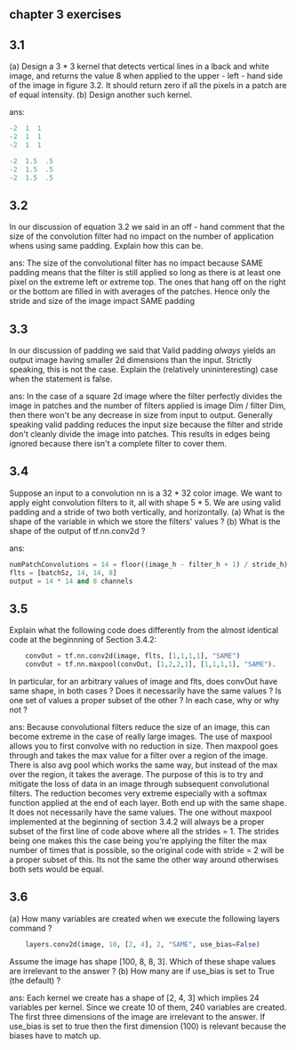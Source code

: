 chapter 3 exercises
-------------------
3.1
---
(a) Design a 3 * 3 kernel that detects vertical lines in a lback and white image, and returns 
the value 8 when applied to the upper - left - hand side of the image in figure 3.2. It should 
return zero if all the pixels in a patch are of equal intensity. (b) Design another such kernel.

ans:
```python
-2  1  1 
-2  1  1 
-2  1  1 

-2  1.5  .5 
-2  1.5  .5 
-2  1.5  .5
```

3.2
---
In our discussion of equation 3.2 we said in an off - hand comment that the size of the convolution
filter had no impact on the number of application whens using same padding. Explain how this 
can be.

ans: The size of the convolutional filter has no impact because SAME padding means that
     the filter is still applied so long as there is at least one pixel on the extreme left or 
     extreme top. The ones that hang off on the right or the bottom are filled in with averages
     of the patches. Hence only the stride and size of the image impact  SAME padding
     
     
3.3
---
In our discussion of padding we said that Valid padding *always* yields an output image having
smaller 2d dimensions than the input. Strictly speaking, this is not the case. Explain the 
(relatively unininteresting) case when the statement is false.

ans: In the case of a square 2d image where the filter perfectly divides the image in patches
and the number of filters applied is image Dim / filter Dim, then there won't be any decrease
in size from input to output. Generally speaking valid padding reduces the input size because
the filter and stride don't cleanly divide the image into patches. This results in edges
being ignored because there isn't a complete filter to cover them.

3.4
---
Suppose an input to a convolution nn is a 32 * 32 color image. We want to apply eight convolution
filters to it, all with shape 5 * 5. We are using valid padding and a stride of two both vertically,
and horizontally. (a) What is the shape of the variable in which we store the filters' values ?
(b) What is the shape of the output of tf.nn.conv2d ?

ans:
```python
numPatchConvolutions = 14 = floor((image_h - filter_h + 1) / stride_h)
flts = [batchSz, 14, 14, 8]
output = 14 * 14 and 8 channels
```

3.5
---
Explain what the following code does differently from the almost identical code at the beginnning
of Section 3.4.2:
```python
    convOut = tf.nn.conv2d(image, flts, [1,1,1,1], "SAME")
    convOut = tf.nn.maxpool(convOut, [1,2,2,1], [1,1,1,1], "SAME"). 
```
In particular, for an arbitrary values of image and flts, does convOut have same shape, in both cases ?
Does it necessarily have the same values ? Is one set of values a proper subset of the other ? In each
case, why or why not ?

ans: Because convolutional filters reduce the size of an image, this can become extreme in the case of really
     large images. The use of maxpool allows you to first convolve with no reduction in size. Then maxpool
     goes through and takes the max value for a filter over a region of the image. There is also avg pool 
     which works the same way, but instead of the max over the region, it takes the average. The purpose of this
     is to try and mitigate the loss of data in an image through subsequent convolutional filters. The reduction
     becomes very extreme especially with a softmax function applied at the end of each layer. Both end up with 
     the same shape. It does not necessarily have the same values. The one without maxpool implemented at the 
     beginning of section 3.4.2 will always be a proper subset of the first line of code above where all the 
     strides = 1. The strides being one makes this the case being you're applying the filter the max number of times
     that is possible, so the original code with stride = 2 will be a proper subset of this. Its not the same 
     the other way around otherwises both sets would be equal.

3.6
---
(a) How many variables are created when we execute the following layers command ?
```python
    layers.conv2d(image, 10, [2, 4], 2, "SAME", use_bias=False) 
```
Assume the image has shape [100, 8, 8, 3]. Which of these shape values are irrelevant to the answer ? (b) How
many are if use_bias is set to True (the default) ?

ans: Each kernel we create has a shape of [2, 4, 3] which implies 24 variables per kernel. Since we 
create 10 of them, 240 variables are created. The first three dimensions of the image are irrelevant 
to the answer. If use_bias is set to true then the first dimension (100) is relevant because the biases have
to match up. 